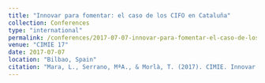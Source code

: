 ```yaml
---
title: "Innovar para fomentar: el caso de los CIFO en Cataluña"
collection: Conferences
type: "international"
permalink: /conferences/2017-07-07-innovar-para-fomentar-el-caso-de-los-cifo-en-cataluna
venue: "CIMIE 17"
date: 2017-07-07
location: "Bilbao, Spain"
citation: "Mara, L., Serrano, MªA., & Morlà, T. (2017). CIMIE. Innovar para fomentar: el caso de los CIFO en Cataluña (6-7 juliol, Bilbao)"
---
```

